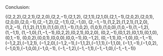 Conclusion:

{(2,2,2),(2,2,1),(2,2,0),(2,2,−1),(2,1,2),
(2,1,1),(2,1,0),(2,1,−1),(2,0,2),(2,0,1),
(2,0,0),(2,0,−1),(2,−1,2),(2,−1,1),(2,−1,0),
(2,−1,−1),(1,2,2),(1,2,1),(1,2,0),(1,2,−1),
(1,1,2),(1,1,1),(1,1,0),(1,1,−1),(1,0,2),
(1,0,1),(1,0,0),(1,0,−1),(1,−1,2),(1,−1,1),
(1,−1,0),(1,−1,−1),(0,2,2),(0,2,1),(0,2,0),
(0,2,−1),(0,1,2),(0,1,1),(0,1,0),(0,1,−1),
(0,0,2),(0,0,1),(0,0,0),(0,0,−1),(0,−1,2),
(0,−1,1),(0,−1,0),(0,−1,−1),(−1,2,2),(−1,2,1),
(−1,2,0),(−1,2,−1),(−1,1,2),(−1,1,1),(−1,1,0),
(−1,1,−1),(−1,0,2),(−1,0,1),(−1,0,0),(−1,0,−1),
(−1,−1,2),(−1,−1,1),(−1,−1,0),(−1,−1,−1)}
